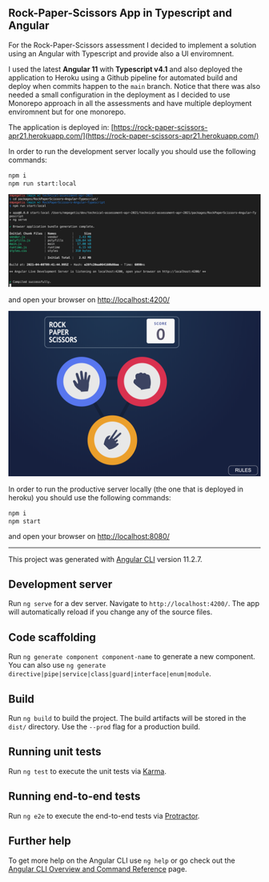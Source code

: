 ## Rock-Paper-Scissors App in Typescript and Angular

For the Rock-Paper-Scissors assessment I decided to implement a solution using an Angular with Typescript and provide also a UI enviromnent.

I used the latest **Angular 11** with **Typescript v4.1** and also deployed the application to Heroku using a Github pipeline for automated build and deploy when commits happen to the `main` branch. Notice that there was also needed a small configuration in the deployment as I decided to use Monorepo approach in all the assessments and have multiple deployment enviromnent but for one monorepo.

The application is deployed in:
[https://rock-paper-scissors-apr21.herokuapp.com/](https://rock-paper-scissors-apr21.herokuapp.com/)

In order to run the development server locally you should use the following commands:

```
npm i
npm run start:local
```

![npm run start:local screenshot](screenshots/localStart.png "npm run start:local")

and open your browser on [http://localhost:4200/](http://localhost:4200/)


![app screenshot](screenshots/app.png "Rock-Paper-Scissors App")

In order to run the productive server locally (the one that is deployed in heroku) you should use the following commands:

```
npm i
npm start
```
and open your browser on [http://localhost:8080/](http://localhost:8080/)

---

This project was generated with [Angular CLI](https://github.com/angular/angular-cli) version 11.2.7.

## Development server

Run `ng serve` for a dev server. Navigate to `http://localhost:4200/`. The app will automatically reload if you change any of the source files.

## Code scaffolding

Run `ng generate component component-name` to generate a new component. You can also use `ng generate directive|pipe|service|class|guard|interface|enum|module`.

## Build

Run `ng build` to build the project. The build artifacts will be stored in the `dist/` directory. Use the `--prod` flag for a production build.

## Running unit tests

Run `ng test` to execute the unit tests via [Karma](https://karma-runner.github.io).

## Running end-to-end tests

Run `ng e2e` to execute the end-to-end tests via [Protractor](http://www.protractortest.org/).

## Further help

To get more help on the Angular CLI use `ng help` or go check out the [Angular CLI Overview and Command Reference](https://angular.io/cli) page.
